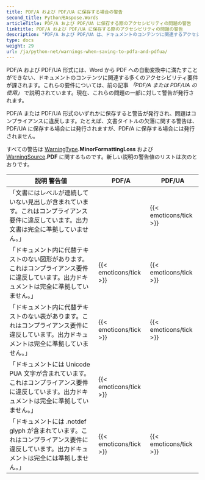 ```yaml
---
title: PDF/A および PDF/UA に保存する場合の警告
second_title: Python用Aspose.Words
articleTitle: PDF/A および PDF/UA に保存する際のアクセシビリティの問題の警告
linktitle: PDF/A および PDF/UA に保存する際のアクセシビリティの問題の警告
description: "PDF/A および PDF/UA は、ドキュメントのコンテンツに関連するアクセシビリティ要件を課します。 Python で PDF/A または PDF/UA に保存する場合、問題がコンプライアンスに違反すると、警告が発行されます。"
type: docs
weight: 29
url: /ja/python-net/warnings-when-saving-to-pdfa-and-pdfua/
---
```


PDF/A および PDF/UA 形式には、Word から PDF への自動変換中に満たすことができない、ドキュメントのコンテンツに関連する多くのアクセシビリティ要件が課されます。これらの要件については、前の記事 *「PDF/A または PDF/UA の使用」* で説明されています。現在、これらの問題の一部に対して警告が発行されます。

PDF/A または PDF/UA 形式のいずれかに保存すると警告が発行され、問題はコンプライアンスに違反します。たとえば、文書タイトルの欠落に関する警告は、PDF/UA に保存する場合には発行されますが、PDF/A に保存する場合には発行されません。

すべての警告は [WarningType](https://reference.aspose.com/words/python-net/aspose.words/warningtype/)**.MinorFormattingLoss** および [WarningSource](https://reference.aspose.com/words/python-net/aspose.words/warningsource/)**.PDF** に関するものです。新しい説明の警告値のリストは次のとおりです。

|  説明 警告値 |  PDF/A |  PDF/UA |
|  ------------------------------------------------------------  |  ----------------------  |  ----------------------  |
|  「文書にはレベルが連続していない見出しが含まれています。これはコンプライアンス要件に違反しています。出力文書は完全に準拠していません。」 |                          |   {{< emoticons/tick >}}  |
|  「ドキュメント内に代替テキストのない図形があります。これはコンプライアンス要件に違反しています。出力ドキュメントは完全に準拠していません。」 |   {{< emoticons/tick >}}  |   {{< emoticons/tick >}}  |
|  「ドキュメント内に代替テキストのない表があります。これはコンプライアンス要件に違反しています。出力ドキュメントは完全に準拠していません。」 |   {{< emoticons/tick >}}  |   {{< emoticons/tick >}}  |
|  「ドキュメントには Unicode PUA 文字が含まれています。これはコンプライアンス要件に違反しています。出力ドキュメントは完全に準拠していません。」 |   {{< emoticons/tick >}}  |                          |
|  「ドキュメントには .notdef glyph が含まれています。これはコンプライアンス要件に違反しています。出力ドキュメントは完全には準拠しません。」 |   {{< emoticons/tick >}}  |   {{< emoticons/tick >}}  |